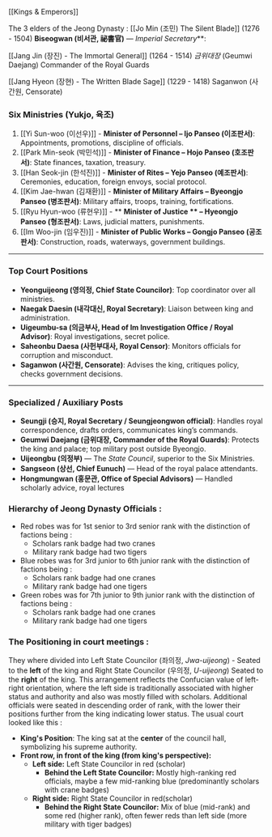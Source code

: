 [[Kings & Emperors]]

The 3 elders of the Jeong Dynasty :
[[Jo Min (조민) The Silent Blade]]  (1276 - 1504) **Biseogwan (비서관, 祕書官)** — _Imperial Secretary_**:

[[Jang Jin (장진) - The Immortal General]] (1264 - 1514) _금위대장_ (Geumwi Daejang) Commander of the Royal Guards

[[Jang Hyeon (장현) - The Written Blade Sage]] (1229 - 1418) Saganwon (사간원, Censorate)

### **Six Ministries (Yukjo, 육조)**
1. [[Yi Sun-woo (이선우)]] - **Minister of Personnel – Ijo Panseo (이조판서)**: Appointments, promotions, discipline of officials.
2. [[Park Min-seok (박민석)]] - **Minister of Finance – Hojo Panseo (호조판서)**: State finances, taxation, treasury.
3. [[Han Seok-jin (한석진)]] - **Minister of Rites – Yejo Panseo (예조판서)**: Ceremonies, education, foreign envoys, social protocol.
4. [[Kim Jae-hwan (김재환)]] - **Minister of Military Affairs – Byeongjo Panseo (병조판서)**: Military affairs, troops, training, fortifications.
5. [[Ryu Hyun-woo (류현우)]] - ** **Minister of Justice ** – Hyeongjo Panseo (형조판서)**: Laws, judicial matters, punishments.
6. [[Im Woo-jin (임우진)]] - **Minister of Public Works – Gongjo Panseo (공조판서)**: Construction, roads, waterways, government buildings.

---
### **Top Court Positions**
- **Yeonguijeong (영의정, Chief State Councilor)**: Top coordinator over all ministries.
- **Naegak Daesin (내각대신, Royal Secretary)**: Liaison between king and administration.
- **Uigeumbu-sa (의금부사, Head of Im Investigation Office / Royal Advisor)**: Royal investigations, secret police.
- **Saheonbu Daesa (사헌부대사, Royal Censor)**: Monitors officials for corruption and misconduct.
- **Saganwon (사간원, Censorate)**: Advises the king, critiques policy, checks government decisions.

---
### **Specialized / Auxiliary Posts**
- **Seungji (승지, Royal Secretary / Seungjeongwon official)**: Handles royal correspondence, drafts orders, communicates king’s commands.
- **Geumwi Daejang (금위대장, Commander of the Royal Guards)**: Protects the king and palace; top military post outside Byeongjo.
- **Uijeongbu (의정부)** — The _State Council_, superior to the Six Ministries.
- **Sangseon (상선, Chief Eunuch)** — Head of the royal palace attendants.
- **Hongmungwan (홍문관, Office of Special Advisors)** — Handled scholarly advice, royal lectures
### **Hierarchy of Jeong Dynasty Officials :**
- Red robes was for 1st senior to 3rd senior rank with the distinction of factions being :
    - Scholars rank badge had two cranes 
    - Military rank badge had two tigers
- Blue robes was for 3rd junior to 6th junior rank with the distinction of factions being :
    - Scholars rank badge had one cranes 
    - Military rank badge had one tigers
- Green robes was for 7th junior to 9th junior rank with the distinction of factions being :
    -  Scholars rank badge had one cranes 
    -  Military rank badge had one tigers

### **The Positioning in court meetings** :
They where divided into Left State Councilor (좌의정, _Jwa-uijeong_) - Seated to the **left** of the king  and Right State Councilor (우의정, _U-uijeong_) Seated to the **right** of the king. This arrangement reflects the Confucian value of left-right orientation, where the left side is traditionally associated with higher status and authority and also was mostly filled with scholars. Additional officials were seated in descending order of rank, with the lower their positions further from the king indicating lower status.
The usual court looked like this :
- **King's Position**: The king sat at the **center** of the council hall, symbolizing his supreme authority.
- **Front row, in front of the king (from king's perspective):**
    - **Left side:** Left State Councilor in red (scholar)
        - **Behind the Left State Councilor:** Mostly high-ranking red officials, maybe a few mid-ranking blue (predominantly scholars with crane badges)
    - **Right side:** Right State Councilor in red(scholar)
        - **Behind the Right State Councilor:** Mix of blue (mid-rank) and some red (higher rank), often fewer reds than left side (more military with tiger badges)


